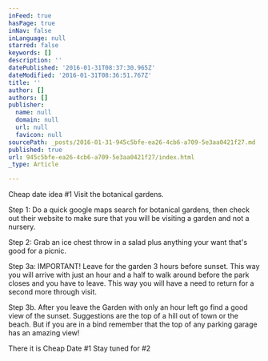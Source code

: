 ```yaml
---
inFeed: true
hasPage: true
inNav: false
inLanguage: null
starred: false
keywords: []
description: ''
datePublished: '2016-01-31T08:37:30.965Z'
dateModified: '2016-01-31T08:36:51.767Z'
title: ''
author: []
authors: []
publisher:
  name: null
  domain: null
  url: null
  favicon: null
sourcePath: _posts/2016-01-31-945c5bfe-ea26-4cb6-a709-5e3aa0421f27.md
published: true
url: 945c5bfe-ea26-4cb6-a709-5e3aa0421f27/index.html
_type: Article

---
```

Cheap date idea  \#1 Visit the botanical gardens. 

Step 1: Do a quick google maps search for botanical gardens, then check out their website to make sure that you will be visiting a garden and not a nursery. 

Step 2: Grab an ice chest throw in a salad plus anything your want that's good for a picnic. 

Step 3a: IMPORTANT! Leave for the garden 3 hours before sunset. This way you will arrive with just an hour and a half to walk around before the park closes and you have to leave. This way you will have  a need to return for a second more through visit. 

Step 3b. After you leave the Garden with only an hour left go find a good view of the sunset. Suggestions are the top of a hill out of town or the beach. But if you are in a bind remember that the top of any parking garage has an amazing view!

There it is Cheap Date \#1 Stay tuned for \#2
